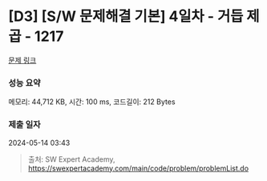# [D3] [S/W 문제해결 기본] 4일차 - 거듭 제곱 - 1217 

[문제 링크](https://swexpertacademy.com/main/code/problem/problemDetail.do?contestProbId=AV14dUIaAAUCFAYD) 

### 성능 요약

메모리: 44,712 KB, 시간: 100 ms, 코드길이: 212 Bytes

### 제출 일자

2024-05-14 03:43



> 출처: SW Expert Academy, https://swexpertacademy.com/main/code/problem/problemList.do